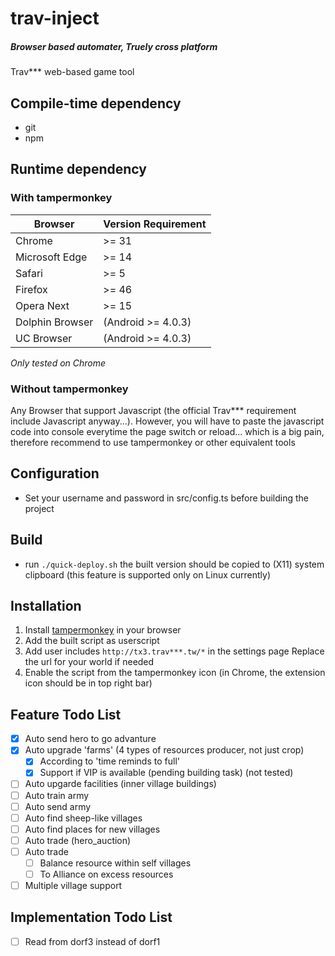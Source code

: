 # trav-inject
##### Browser based automater, Truely cross platform
Trav*** web-based game tool

## Compile-time dependency
 - git
 - npm

## Runtime dependency
### With tampermonkey
| Browser | Version Requirement |
|---|---|
| Chrome | >= 31 |
| Microsoft Edge | >= 14 |
| Safari | >= 5 |
| Firefox | >= 46 |
| Opera Next | >= 15 |
| Dolphin Browser | (Android >= 4.0.3) |
| UC Browser | (Android >= 4.0.3) |
*Only tested on Chrome*
### Without tampermonkey
Any Browser that support Javascript (the official Trav*** requirement include Javascript anyway...).
However, you will have to paste the javascript code into console everytime the page switch or reload... which is a big pain, therefore recommend to use tampermonkey or other equivalent tools

## Configuration
 - Set your username and password in src/config.ts before building the project

## Build
 - run `./quick-deploy.sh`
   the built version should be copied to (X11) system clipboard (this feature is supported only on Linux currently)

## Installation
1. Install [tampermonkey](http://tampermonkey.net/) in your browser
2. Add the built script as userscript
3. Add user includes `http://tx3.trav***.tw/*` in the settings page
   Replace the url for your world if needed
4. Enable the script from the tampermonkey icon (in Chrome, the extension icon should be in top right bar)

## Feature Todo List
 - [x] Auto send hero to go advanture
 - [x] Auto upgrade 'farms' (4 types of resources producer, not just crop)
    - [x] According to 'time reminds to full'
    - [x] Support if VIP is available (pending building task) (not tested)
 - [ ] Auto upgarde facilities (inner village buildings)
 - [ ] Auto train army
 - [ ] Auto send army
 - [ ] Auto find sheep-like villages
 - [ ] Auto find places for new villages
 - [ ] Auto trade (hero_auction)
 - [ ] Auto trade
    - [ ] Balance resource within self villages
    - [ ] To Alliance on excess resources
 - [ ] Multiple village support

## Implementation Todo List
 - [ ] Read from dorf3 instead of dorf1
